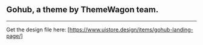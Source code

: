 ## Gohub, a theme by ThemeWagon team.

---

Get the design file here:
[https://www.uistore.design/items/gohub-landing-page/]
